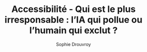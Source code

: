 ---
layout: post
title: "Accessibilité - Qui est le plus irresponsable : l’IA qui pollue ou l’humain qui exclut ?"
link: "https://www.24joursdeweb.fr/2024/accessibilite-qui-est-le-plus-irresponsable-lia-qui-pollue-ou-lhumain-qui-exclut"
author: Sophie Drouvroy
published_date: 09/12/2024
description: "2005, une année qui aurait dû bouleverser la France, rendre le numérique plus accessible aux personnes handicapées. Le titre me laissait espérer pour un monde plus inclusif : Loi du 11 février 2005 pour l’égalité des droits et des chances, la participation et la citoyenneté des personnes handicapées. À l’aube de 2025, le numérique n’est pas accessible à toutes et tous. La promesse d’égalité des droits et des chances, la participation et la citoyenneté des personnes handicapées ne sont qu’un écran de fumée. Aujourd’hui, le numérique responsable et l’intelligence artificielle (IA) ont le vent en poupe. Je me sens devant un effroyable paradoxe : choisir entre le numérique responsable et l’intelligence artificielle qui pourrait enfin rendre accessible ce que les humains n’ont pas réussi à faire jusqu’à présent ?"
language: fr
categories: "Liens"
tags: "design ia accessibilité web développement"
og-tags: "design ia accessibilité web développement"
permalink: /:categories/:year/:month/:day/:title/
---